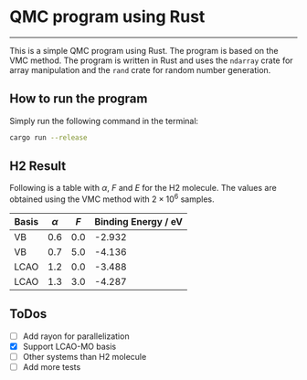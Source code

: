 # QMC program using Rust

---
This is a simple QMC program using Rust. The program is based on the VMC method. The program is written in Rust and uses the `ndarray` crate for array manipulation and the `rand` crate for random number generation.


## How to run the program
Simply run the following command in the terminal:
``` bash
cargo run --release
```

## H2 Result
Following is a table with $\alpha$, $F$ and $E$ for the H2 molecule. 
The values are obtained using the VMC method with $2\times10^6$ samples.

| Basis | $\alpha$ | $F$ | Binding Energy / eV |
|-------|----------|-----|---------------------|
| VB    | 0.6      | 0.0 | -2.932              |
| VB    | 0.7      | 5.0 | -4.136              |
| LCAO  | 1.2      | 0.0 | -3.488              |
| LCAO  | 1.3      | 3.0 | -4.287              |


## ToDos

- [ ] Add rayon for parallelization
- [x] Support LCAO-MO basis
- [ ] Other systems than H2 molecule
- [ ] Add more tests